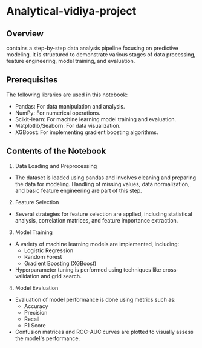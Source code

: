 # Analytical-vidiya-project

## Overview
contains a step-by-step data analysis pipeline focusing on predictive modeling. It is structured to demonstrate various stages of data processing, feature engineering, model training, and evaluation.

## Prerequisites
The following libraries are used in this notebook:
- Pandas: For data manipulation and analysis.
- NumPy: For numerical operations.
- Scikit-learn: For machine learning model training and evaluation.
- Matplotlib/Seaborn: For data visualization.
- XGBoost: For implementing gradient boosting algorithms.

## Contents of the Notebook
1. Data Loading and Preprocessing
- The dataset is loaded using pandas and involves cleaning and preparing the data for modeling. Handling of missing values, data normalization, and basic feature engineering are part of this step.
2. Feature Selection
- Several strategies for feature selection are applied, including statistical analysis, correlation matrices, and feature importance extraction.
3. Model Training
- A variety of machine learning models are implemented, including:
  - Logistic Regression
  - Random Forest
  - Gradient Boosting (XGBoost)
- Hyperparameter tuning is performed using techniques like cross-validation and grid search.
4. Model Evaluation
- Evaluation of model performance is done using metrics such as:
   - Accuracy
   - Precision
   - Recall
   - F1 Score
- Confusion matrices and ROC-AUC curves are plotted to visually assess the model's performance.
  
